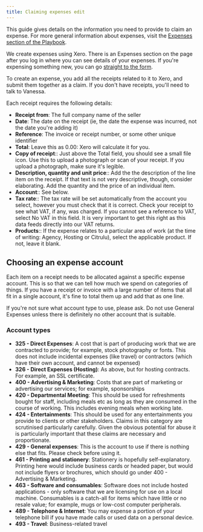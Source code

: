```yaml
---
title: Claiming expenses edit
---
```


This guide gives details on the information you need to provide to claim an
expense. For more general information about expenses, visit the
[Expenses section of the Playbook](/#claiming-expenses).

We create expenses using Xero. There is an Expenses section on the page after
you log in where you can see details of your expenses. If you're expensing
something new, you can go
[straight to the form](https://expenses.xero.com/!wrUP-/detail/create-new).

To create an expense, you add all the receipts related to it to Xero, and submit
them together as a claim. If you don't have receipts, you'll need to talk to
Vanessa.

Each receipt requires the following details:

- **Receipt from**: The full company name of the seller
- **Date**: The date on the receipt (ie, the date the expense was incurred, not
  the date you're adding it)
- **Reference**: The invoice or receipt number, or some other unique identifier
- **Total**: Leave this as 0.00: Xero will calculate it for you.
- **Copy of receipt**:: Just above the Total field, you should see a small file
  icon. Use this to upload a photograph or scan of your receipt. If you upload a
  photograph, make sure it's legible.
- **Description, quantity and unit price**:: Add the the description of the line
  item on the receipt. If that text is not very descriptive, though, consider
  elaborating. Add the quantity and the price of an individual item.
- **Account**:: See below.
- **Tax rate**:: The tax rate will be set automatically from the account you
  select, however you must check that it is correct. Check your receipt to see
  what VAT, if any, was charged. If you cannot see a reference to VAT, select No
  VAT in this field. It is very important to get this right as this data feeds
  directly into our VAT returns.
- **Products**:: If the expense relates to a particular area of work (at the
  time of writing: Agency, Hosting or Citrulu), select the applicable product.
  If not, leave it blank.

## Choosing an expense account

Each item on a receipt needs to be allocated against a specific expense account.
This is so that we can tell how much we spend on categories of things. If you
have a receipt or invoice with a large number of items that all fit in a single
account, it's fine to total them up and add that as one line.

If you're not sure what account type to use, please ask. Do not use General
Expenses unless there is definitely no other account that is suitable.

### Account types

- **325 - Direct Expenses**: A cost that is part of producing work that we are
  contracted to provide; for example, stock photography or fonts. This does not
  include incidental expenses (like travel) or contractors (which have their own
  account, and cannot be expensed)
- **326 - Direct Expenses (Hosting)**: As above, but for hosting contracts. For
  example, an SSL certificate.
- **400 - Advertising & Marketing**: Costs that are part of marketing or
  advertising our services; for example, sponsorships
- **420 - Departmental Meeting**: This should be used for refreshments bought
  for staff, including meals etc as long as they are consumed in the course of
  working. This includes evening meals when working late.
- **424 - Entertainments**: This should be used for any entertainments you
  provide to clients or other stakeholders. Claims in this category are
  scrutinised particularly carefully. Given the obvious potential for abuse it
  is particularly important that these claims are necessary and proportionate.
- **429 - General expenses**: This is the account to use if there is nothing
  else that fits. Please check before using it.
- **461 - Printing and stationery**: Stationery is hopefully self-explanatory.
  Printing here would include business cards or headed paper, but would not
  include flyers or brochures, which should go under 400 - Advertising &
  Marketing.
- **463 - Software and consumables**: Software does not include hosted
  applications - only software that we are licensing for use on a local machine.
  Consumables is a catch-all for items which have little or no resale value; for
  example, mugs or low-cost computer peripherals.
- **489 - Telephone & Internet**: You may expense a portion of your telephone
  bill if you have made calls or used data on a personal device.
- **493 - Travel**: Business-related travel

